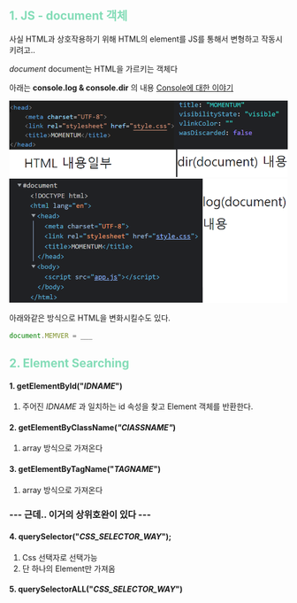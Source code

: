 ## <span style="color : #83dcb7;">1. JS - document 객체 </span>
사실 HTML과 상호작용하기 위해
HTML의 element를 JS를 통해서 변형하고 작동시키려고..

*document*
document는 HTML을 가르키는 객체다

아래는 **console.log & console.dir** 의 내용
[Console에 대한 이야기](./JS_QA_console.md)

![](2022-01-10-15-18-38.png)
![](2022-01-10-15-19-50.png)

아래와같은 방식으로 HTML을 변화시킬수도 있다.
```js
document.MEMVER = ___
```
## <span style="color : #83dcb7;">2. Element Searching </span>

#### 1. getElementById("*IDNAME*")
1. 주어진 *IDNAME* 과 일치하는 id 속성을 찾고 Element 객체를 반환한다.
#### 2. getElementByClassName(*"ClASSNAME"*)
1. array 방식으로 가져온다
#### 3. getElementByTagName("*TAGNAME*")
1. array 방식으로 가져온다

### --- 근데.. 이거의 상위호완이 있다 ---

#### 4. querySelector("*CSS_SELECTOR_WAY*");
1. Css 선택자로 선택가능
2. 단 하나의 Element만 가져옴
#### 5. querySelectorALL("*CSS_SELECTOR_WAY*")